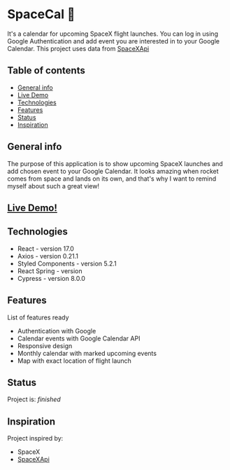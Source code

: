 # SpaceCal 🚀

It's a calendar for upcoming SpaceX flight launches. You can log in using Google Authentication and add event you are interested in to your Google Calendar. This project uses data from [SpaceXApi](https://github.com/r-spacex/SpaceX-API)

## Table of contents

-  [General info](#general-info)
-  [Live Demo](#live-demo)
-  [Technologies](#technologies)
-  [Features](#features)
-  [Status](#status)
-  [Inspiration](#inspiration)

## General info

The purpose of this application is to show upcoming SpaceX launches and add chosen event to your Google Calendar. It looks amazing when rocket comes from space and lands on its own, and that's why I want to remind myself about such a great view!

## [Live Demo!](https://space-calendar.vercel.app)

## Technologies

-  React - version 17.0
-  Axios - version 0.21.1
-  Styled Components - version 5.2.1
-  React Spring - version
-  Cypress - version 8.0.0

## Features

List of features ready

-  Authentication with Google
-  Calendar events with Google Calendar API
-  Responsive design
-  Monthly calendar with marked upcoming events
-  Map with exact location of flight launch

## Status

Project is: _finished_

## Inspiration

Project inspired by:

-  SpaceX
-  [SpaceXApi](https://github.com/r-spacex/SpaceX-API)

